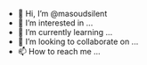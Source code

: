 - 👋 Hi, I’m @masoudsilent
- 👀 I’m interested in ...
- 🌱 I’m currently learning ...
- 💞️ I’m looking to collaborate on ...
- 📫 How to reach me ...

<!---
masoudsilent/masoudsilent is a ✨ special ✨ repository because its `README.md` (this file) appears on your GitHub profile.
You can click the Preview link to take a look at your changes.
--->

